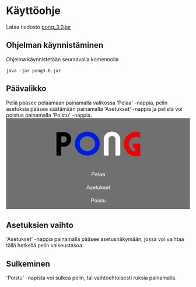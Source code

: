 # Käyttöohje

Lataa tiedosto [pong_3.0.jar](https://github.com/isakpulkki/ot-harjoitustyo/releases/tag/loppupalautus)

## Ohjelman käynnistäminen

Ohjelma käynnistetään seuraavalla komennolla

```
java -jar pong3.0.jar
```

## Päävalikko

Peliä pääsee pelaamaan painamalla valikossa 'Pelaa' -nappia, pelin asetuksia pääsee säätämään painamalla 'Asetukset' -nappia ja pelistä voi poistua painamalla 'Poistu' -nappia.
![Päävalikko](https://github.com/isakpulkki/ot-harjoitustyo/blob/master/dokumentaatio/images/menu.png)
## Asetuksien vaihto

'Asetukset' -nappia painamalla pääsee asetusnäkymään, jossa voi vaihtaa tällä hetkellä pelin vaikeustasoa.

## Sulkeminen

'Poistu' -napista voi sulkea pelin, tai vaihtoehtoisesti ruksia painamalla.


